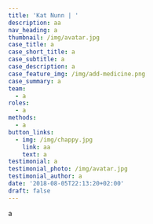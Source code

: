 ```yaml
---
title: 'Kat Nunn | '
description: aa
nav_heading: a
thumbnail: /img/avatar.jpg
case_title: a
case_short_title: a
case_subtitle: a
case_description: a
case_feature_img: /img/add-medicine.png
case_summary: a
team:
  - a
roles:
  - a
methods:
  - a
button_links:
  - img: /img/chappy.jpg
    link: aa
    text: a
testimonial: a
testimonial_photo: /img/avatar.jpg
testimonial_author: a
date: '2018-08-05T22:13:20+02:00'
draft: false
---
```

a
